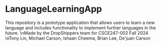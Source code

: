 # LanguageLearningApp
This repository is a prototype application that allows users to learn a new language and includes functionality to implement further languages in the future. 
\nMade by the DropShippers team for CSCE247-002 Fall 2024
\nTony Lin, Michael Carson, Ishaan Cheema, Brian Lee, De'juan Carson
